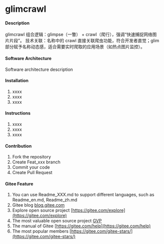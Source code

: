 # glimcrawl

#### Description
glimcrawl​​
​​组合逻辑​​：glimpse（一瞥） + crawl（爬行），强调“快速捕捉网络图片片段”。
​​技术关联​​：名称中的 crawl 直接关联爬虫功能，符合开发者直觉；glim 部分赋予名称动态感，适合需要实时爬取的应用场景（如热点图片监控）。

#### Software Architecture
Software architecture description

#### Installation

1.  xxxx
2.  xxxx
3.  xxxx

#### Instructions

1.  xxxx
2.  xxxx
3.  xxxx

#### Contribution

1.  Fork the repository
2.  Create Feat_xxx branch
3.  Commit your code
4.  Create Pull Request


#### Gitee Feature

1.  You can use Readme\_XXX.md to support different languages, such as Readme\_en.md, Readme\_zh.md
2.  Gitee blog [blog.gitee.com](https://blog.gitee.com)
3.  Explore open source project [https://gitee.com/explore](https://gitee.com/explore)
4.  The most valuable open source project [GVP](https://gitee.com/gvp)
5.  The manual of Gitee [https://gitee.com/help](https://gitee.com/help)
6.  The most popular members  [https://gitee.com/gitee-stars/](https://gitee.com/gitee-stars/)
